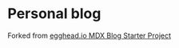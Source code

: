 # Personal blog

Forked from [egghead.io MDX Blog Starter Project](https://github.com/eggheadio/gatsby-starter-egghead-blog)